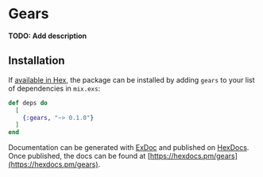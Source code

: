 # Gears

**TODO: Add description**

## Installation

If [available in Hex](https://hex.pm/docs/publish), the package can be installed
by adding `gears` to your list of dependencies in `mix.exs`:

```elixir
def deps do
  [
    {:gears, "~> 0.1.0"}
  ]
end
```

Documentation can be generated with [ExDoc](https://github.com/elixir-lang/ex_doc)
and published on [HexDocs](https://hexdocs.pm). Once published, the docs can
be found at [https://hexdocs.pm/gears](https://hexdocs.pm/gears).


